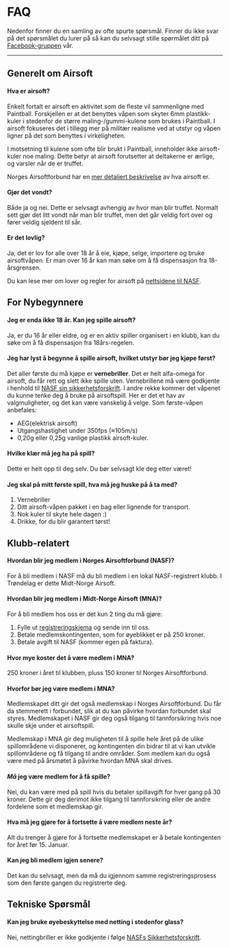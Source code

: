 # FAQ

Nedenfor finner du en samling av ofte spurte spørsmål. Finner du ikke svar på det spørsmålet du lurer på så kan du selvsagt stille spørmålet ditt på [Facebook-gruppen](https://www.facebook.com/groups/198079110278140/) vår.

---

## Generelt om Airsoft

#### Hva er airsoft?
Enkelt fortalt er airsoft en aktivitet som de fleste vil sammenligne med Paintball. Forskjellen er at det benyttes våpen som skyter 6mm plastikk-kuler i stedenfor de større maling-/gummi-kulene som brukes i Paintball. I airsoft fokuseres det i tillegg mer på militær realisme ved at utstyr og våpen ligner på det som benyttes i virkeligheten.

I motsetning til kulene som ofte blir brukt i Paintball, inneholder ikke airsoft-kuler noe maling. Dette betyr at airsoft forutsetter at deltakerne er ærlige, og varsler når de er truffet.

Norges Airsoftforbund har en [mer detaljert beskrivelse](http://nasf.no/index.php/informasjon/hva-er-airsoft-artikkel) av hva airsoft er.

#### Gjør det vondt?
Både ja og nei. Dette er selvsagt avhengig av hvor man blir truffet. Normalt sett gjør det litt vondt når man blir truffet, men det går veldig fort over og fører veldig sjeldent til sår.

#### Er det lovlig?
Ja, det er lov for alle over 18 år å eie, kjøpe, selge, importere og bruke airsoftvåpen. Er man over 16 år kan man søke om å få dispensasjon fra 18-årsgrensen.

Du kan lese mer om lover og regler for airsoft på [nettsidene til NASF](http://nasf.no/index.php/informasjon/lover-og-regler-artikkel).

## For Nybegynnere

#### Jeg er enda ikke 18 år. Kan jeg spille airsoft?
Ja, er du 16 år eller eldre, og er en aktiv spiller organisert i en klubb, kan du søke om å få dispensasjon fra 18års-regelen.

#### Jeg har lyst å begynne å spille airsoft, hvilket utstyr bør jeg kjøpe først?
Det aller første du må kjøpe er __vernebriller__. Det er helt alfa-omega for airsoft, du får rett og slett ikke spille uten. Vernebrillene må være godkjente i henhold til [NASF sin sikkerhetsforskrift](http://nasf.no/filedump/forskrift_sikkerhet.pdf).
I andre rekke kommer det våpenet du kunne tenke deg å bruke på airsoftspill. Her er det et hav av valgmuligheter, og det kan være vanskelig å velge. Som første-våpen anbefales:
* AEG(elektrisk airsoft)
* Utgangshastighet under 350fps (≈105m/s)
* 0,20g eller 0,25g vanlige plastikk airsoft-kuler. 

#### Hvilke klær må jeg ha på spill?
Dette er helt opp til deg selv. Du bør selvsagt kle deg etter været!

#### Jeg skal på mitt første spill, hva må jeg huske på å ta med?
1. Vernebriller
2. Ditt airsoft-våpen pakket i en bag eller lignende for transport.
3. Nok kuler til skyte hele dagen :)
4. Drikke, for du blir garantert tørst!

## Klubb-relatert

#### Hvordan blir jeg medlem i Norges Airsoftforbund (NASF)?
For å bli medlem i NASF må du bli medlem i en lokal NASF-registrert klubb. I Trøndelag er dette Midt-Norge Airsoft.

#### Hvordan blir jeg medlem i Midt-Norge Airsoft (MNA)?
For å bli medlem hos oss er det kun 2 ting du må gjøre:
1. Fylle ut [registreringskjema](https://midtnorgeairsoft.no/static/files/skjema.innmelding.pdf) og sende inn til oss.
2. Betale medlemskontingenten, som for øyeblikket er på 250 kroner.
3. Betale avgift til NASF (kommer egen på faktura).

#### Hvor mye koster det å være medlem i MNA?
250 kroner i året til klubben, pluss 150 kroner til Norges Airsoftforbund.

#### Hvorfor bør jeg være medlem i MNA?
Medlemskapet ditt gir det også medlemskap i Norges Airsoftforbund. Du får da stemmerett i forbundet, slik at du kan påvirke hvordan forbundet skal styres. Medlemskapet i NASF gir deg også tilgang til tannforsikring hvis noe skulle skje under et airsoftspill.

Medlemskap i MNA gir deg muligheten til å spille hele året på de ulike spillområdene vi disponerer, og kontingenten din bidrar til at vi kan utvikle spillområdene og få tilgang til andre områder. 
Som medlem kan du også være med på årsmøtet å påvirke hvordan MNA skal drives. 

#### *Må* jeg være medlem for å få spille?
Nei, du kan være med på spill hvis du betaler spillavgift for hver gang på 30 kroner. Dette gir deg derimot ikke tilgang til tannforsikring eller de andre fordelene som et medlemskap gir.

#### Hva må jeg gjøre for å fortsette å være medlem neste år?
Alt du trenger å gjøre for å fortsette medlemskapet er å betale kontingenten for året før 15. Januar.

#### Kan jeg bli medlem igjen senere?
Det kan du selvsagt, men da må du igjennom samme registreringsprosess som den første gangen du registrerte deg.

## Tekniske Spørsmål

#### Kan jeg bruke øyebeskyttelse med netting i stedenfor glass?
Nei, nettingbriller er ikke godkjente i følge [NASFs Sikkerhetsforskrift](http://nasf.no/filedump/forskrift_sikkerhet.pdf).